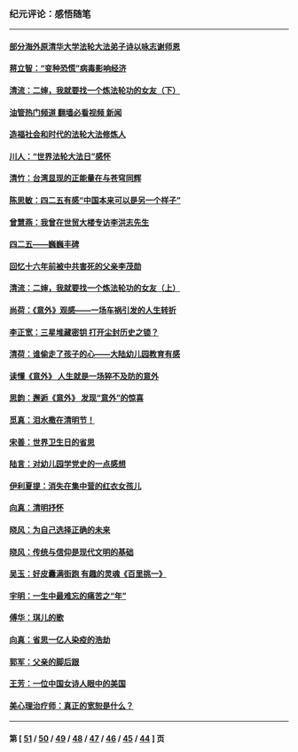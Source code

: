 ### 纪元评论：感悟随笔
---
#### [部分海外原清华大学法轮大法弟子诗以咏志谢师恩](../../pages/nsc1035/n12957723.md?05210330) 
#### [蒋立智：“变种恐慌”病毒影响经济](../../pages/nsc1035/n12955438.md?05210330) 
#### [清流：二婶，我就要找一个炼法轮功的女友（下）](../../pages/nsc1035/n12953189.md?05210330) 
#### [油管热门频道 翻墙必看视频 新闻](ok?05210330)
#### [造福社会和时代的法轮大法修炼人](../../pages/nsc1035/n12944018.md?05210330) 
#### [川人：“世界法轮大法日”感怀](../../pages/nsc1035/n12932771.md?05210330) 
#### [清竹：台湾显现的正能量在与苍穹同辉](../../pages/nsc1035/n12928084.md?05210330) 
#### [陈思敏：四二五有感“中国本来可以是另一个样子”](../../pages/nsc1035/n12902318.md?05210330) 
#### [曾慧燕：我曾在世贸大楼专访李洪志先生](../../pages/nsc1035/n12898729.md?05210330) 
#### [四二五——巍巍丰碑](../../pages/nsc1035/n12893609.md?05210330) 
#### [回忆十六年前被中共害死的父亲李茂勋](../../pages/nsc1035/n12880270.md?05210330) 
#### [清流：二婶，我就要找一个炼法轮功的女友（上）](../../pages/nsc1035/n12879174.md?05210330) 
#### [尚荷：《意外》观感——一场车祸引发的人生转折](../../pages/nsc1035/n12877867.md?05210330) 
#### [李正宽：三星堆藏密钥 打开尘封历史之锁？](../../pages/nsc1035/n12877650.md?05210330) 
#### [清荷：谁偷走了孩子的心——大陆幼儿园教育有感](../../pages/nsc1035/n12871130.md?05210330) 
#### [读懂《意外》 人生就是一场猝不及防的意外](../../pages/nsc1035/n12869689.md?05210330) 
#### [思韵：邂逅《意外》 发现“意外”的惊喜](../../pages/nsc1035/n12862144.md?05210330) 
#### [觅真：泪水撒在清明节！](../../pages/nsc1035/n12857953.md?05210330) 
#### [宋善：世界卫生日的省思](../../pages/nsc1035/n12855911.md?05210330) 
#### [陆言：对幼儿园学党史的一点感想](../../pages/nsc1035/n12851128.md?05210330) 
#### [伊利夏提：消失在集中营的红衣女孩儿](../../pages/nsc1035/n12848360.md?05210330) 
#### [向真：清明抒怀](../../pages/nsc1035/n12848172.md?05210330) 
#### [晓风：为自己选择正确的未来](../../pages/nsc1035/n12778898.md?05210330) 
#### [晓风：传统与信仰是现代文明的基础](../../pages/nsc1035/n12762161.md?05210330) 
#### [吴玉：好皮囊满街跑 有趣的灵魂《百里挑一》](../../pages/nsc1035/n12760835.md?05210330) 
#### [宇明：一生中最难忘的痛苦之“年”](../../pages/nsc1035/n12757663.md?05210330) 
#### [傅华：琪儿的歌](../../pages/nsc1035/n12746849.md?05210330) 
#### [向真：省思一亿人染疫的浩劫](../../pages/nsc1035/n12714820.md?05210330) 
#### [郭军：父亲的脚后跟](../../pages/nsc1035/n12709210.md?05210330) 
#### [王芳：一位中国女诗人眼中的美国](../../pages/nsc1035/n12701160.md?05210330) 
#### [美心理治疗师：真正的宽恕是什么？](../../pages/nsc1035/n12678354.md?05210330) 

---
#### 第 [ [51](./51.md?05210330) / [50](./50.md?05210330) / [49](./49.md?05210330) / [48](./48.md?05210330) / [47](./47.md?05210330) / [46](./46.md?05210330) / [45](./45.md?05210330) / [44](./44.md?05210330) ] 页
